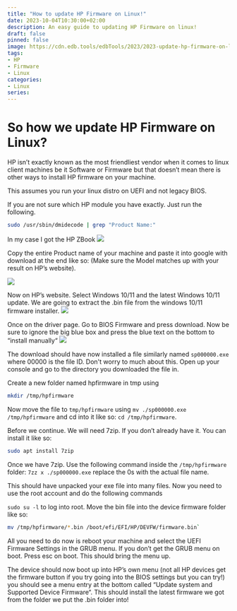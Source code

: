 ```yaml
---
title: "How to update HP Firmware on Linux!"
date: 2023-10-04T10:30:00+02:00
description: An easy guide to updating HP Firmware on linux!
draft: false
pinned: false
image: https://cdn.edb.tools/edbTools/2023/2023-update-hp-firmware-on-linux/hp-logo.png
tags:
- HP
- Firmware
- Linux
categories:
- Linux
series:
---
```


# So how we update HP Firmware on Linux?

HP isn’t exactly known as the most friendliest vendor when it comes to linux client machines be it Software or Firmware but that doesn’t mean there is other ways to install HP firmware on your machine.

This assumes you run your linux distro on UEFI and not legacy BIOS.

If you are not sure which HP module you have exactly. Just run the following. 
```bash
sudo /usr/sbin/dmidecode | grep "Product Name:"
```

In my case I got the HP ZBook
![](https://cdn.edb.tools/edbTools/2023/2023-update-hp-firmware-on-linux/product-name.png)

Copy the entire Product name of your machine and paste it into google with download at the end like so: (Make sure the Model matches up with your result on HP’s website).

![](https://cdn.edb.tools/edbTools/2023/2023-update-hp-firmware-on-linux/Pasted%20image%2020231004093333.png)

Now on HP’s website. Select Windows 10/11 and the latest Windows 10/11 update. We are going to extract the .bin file from the windows 10/11 firmware installer.
![](https://cdn.edb.tools/edbTools/2023/2023-update-hp-firmware-on-linux/Pasted%20image%2020231004093436.png)

Once on the driver page. Go to BIOS Firmware and press download.
Now be sure to ignore the big blue box and press the blue text on the bottom to “install manually“
![](https://cdn.edb.tools/edbTools/2023/2023-update-hp-firmware-on-linux/Pasted%20image%2020231004093609.png)

The download should have now installed a file similarly named `sp000000.exe` where 00000 is the file ID. Don't worry to much about this. Open up your console and go to the directory you downloaded the file in.

Create a new folder named hpfirmware in tmp using 
```bash
mkdir /tmp/hpfirmware
```
 Now move the file to `tmp/hpfirmware` using `mv ./sp000000.exe /tmp/hpfirmware` and cd into it like so: `cd /tmp/hpfirmware`.

Before we continue. We will need 7zip. If you don’t already have it. You can install it like so: 
```bash
sudo apt install 7zip
```


Once we have 7zip. Use the following command inside the `/tmp/hpfirmware` folder: 
`7zz x ./sp000000.exe` replace the 0s with the actual file name.

This should have unpacked your exe file into many files. Now you need to use the root account and do the following commands

`sudo su -l` to log into root. Move the bin file into the device firmware folder like so: 
```bash
mv /tmp/hpfirmware/*.bin /boot/efi/EFI/HP/DEVFW/firmware.bin`
```


All you need to do now is reboot your machine and select the UEFI Firmware Settings in the GRUB menu. If you don’t get the GRUB menu on boot. Press esc on boot. This should bring the menu up.

The device should now boot up into HP’s own menu (not all HP devices get the firmware button if you try going into the BIOS settings but you can try!) you should see a menu entry at the bottom called “Update system and Supported Device Firmware“. This should install the latest firmware we got from the folder we put the .bin folder into!